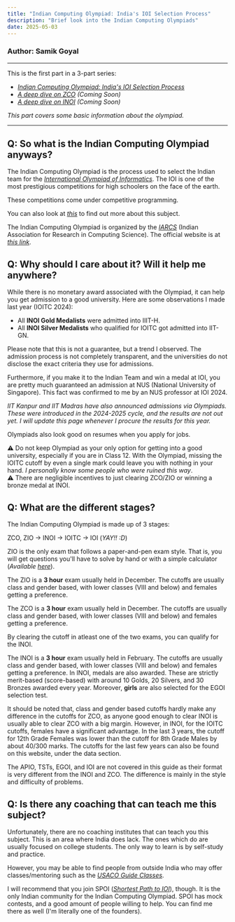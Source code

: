 ```yaml
---
title: "Indian Computing Olympiad: India's IOI Selection Process"
description: "Brief look into the Indian Computing Olympiads"
date: 2025-05-03
---
```

### Author: Samik Goyal
---

This is the first part in a 3-part series:

- _[Indian Computing Olympiad: India's IOI Selection Process](/posts/ico-starter/)_
- _[A deep dive on ZCO]() (Coming Soon)_
- _[A deep dive on INOI]() (Coming Soon)_

_This part covers some basic information about the olympiad._

---

## Q: So what is the Indian Computing Olympiad anyways?

The Indian Computing Olympiad is the process used to select the Indian team for the _[International Olympiad of Informatics](https://ioinformatics.org/)_. The IOI is one of the most prestigious competitions for high schoolers on the face of the earth.

These competitions come under competitive programming.

You can also look at _[this](https://usaco.guide/general/intro-cp)_ to find out more about this subject.

The Indian Computing Olympiad is organized by the _[IARCS](https://www.iarcs.org.in/)_ (Indian Association for Research in Computing Science). The official website is at _[this link](https://www.iarcs.org.in/inoi/)_.

## Q: Why should I care about it? Will it help me anywhere?

While there is no monetary award associated with the Olympiad, it can help you get admission to a good university. Here are some observations I made last year (IOITC 2024):

- All **INOI Gold Medalists** were admitted into IIIT-H.
- All **INOI Silver Medalists** who qualified for IOITC got admitted into IIT-GN. 

Please note that this is not a guarantee, but a trend I observed. The admission process is not completely transparent, and the universities do not disclose the exact criteria they use for admissions.

Furthermore, if you make it to the Indian Team and win a medal at IOI, you are pretty much guaranteed an admission at NUS (National University of Singapore). This fact was confirmed to me by an NUS professor at IOI 2024.

_IIT Kanpur and IIT Madras have also announced admissions via Olympiads. These were introduced in the 2024-2025 cycle, and the results are not out yet. I will update this page whenever I procure the results for this year._

Olympiads also look good on resumes when you apply for jobs.

<div class="block danger">
⚠ Do not keep Olympiad as your only option for getting into a good university, especially if you are in Class 12. With the Olympiad, missing the IOITC cutoff by even a single mark could leave you with nothing in your hand. <i>I personally know some people who were ruined this way</i>.
</div>

<div class="block danger">
⚠ There are negligible incentives to just clearing ZCO/ZIO or winning a bronze medal at INOI.
</div>

## Q: What are the different stages?

The Indian Computing Olympiad is made up of 3 stages:

ZCO, ZIO → INOI → IOITC → IOI (*YAY!! :D*)

<div class="block warning">
ZIO is the only exam that follows a paper-and-pen exam style. That is, you will get questions you'll have to solve by hand or with a simple calculator (<i>Available <a href="https://www.tcsion.com/OnlineAssessment/ScientificCalculator/Calculator.html">here</a></i>).
</div>

The ZIO is a **3 hour** exam usually held in December. The cutoffs are usually class and gender based, with lower classes (VIII and below) and females getting a preference.

The ZCO is a **3 hour** exam usually held in December. The cutoffs are usually class and gender based, with lower classes (VIII and below) and females getting a preference.

By clearing the cutoff in atleast one of the two exams, you can qualify for the INOI.

The INOI is a **3 hour** exam usually held in February. The cutoffs are usually class and gender based, with lower classes (VIII and below) and females getting a preference. In INOI, medals are also awarded. These are strictly merit-based (score-based) with around 10 Golds, 20 Silvers, and 30 Bronzes awarded every year. Moreover, **girls** are also selected for the EGOI selection test.

It should be noted that, class and gender based cutoffs hardly make any difference in the cutoffs for ZCO, as anyone good enough to clear INOI is usually able to clear ZCO with a big margin. However, in INOI, for the IOITC cutoffs, females have a significant advantage. In the last 3 years, the cutoff for 12th Grade Females was lower than the cutoff for 8th Grade Males by about 40/300 marks. The cutoffs for the last few years can also be found on this website, under the data section.

<div class="block warning">
    The APIO, TSTs, EGOI, and IOI are not covered in this guide as their format is very different from the INOI and ZCO. The difference is mainly in the style and difficulty of problems.
</div>

## Q: Is there any coaching that can teach me this subject?

Unfortunately, there are no coaching institutes that can teach you this subject. This is an area where India does lack. The ones which do are usually focused on college students. The only way to learn is by self-study and practice. 

However, you may be able to find people from outside India who may offer classes/mentoring such as the _[USACO Guide Classes](https://joincpi.org/classes)_.

I will recommend that you join SPOI ([_Shortest Path to IOI_](https://spoi.org.in)), though. It is the only Indian community for the Indian Computing Olympiad. SPOI has mock contests, and a good amount of people willing to help. You can find me there as well (I'm literally one of the founders).